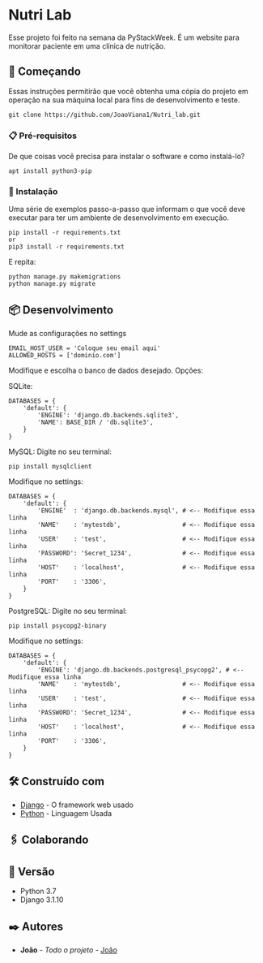 # Nutri Lab

Esse projeto foi feito na semana da PyStackWeek. É um website para monitorar paciente em uma clínica de nutrição.

## 🚀 Começando

Essas instruções permitirão que você obtenha uma cópia do projeto em operação na sua máquina local para fins de desenvolvimento e teste.

```
git clone https://github.com/JoaoViana1/Nutri_lab.git
```

### 📋 Pré-requisitos

De que coisas você precisa para instalar o software e como instalá-lo?

```
apt install python3-pip
```

### 🔧 Instalação

Uma série de exemplos passo-a-passo que informam o que você deve executar para ter um ambiente de desenvolvimento em execução.


```
pip install -r requirements.txt
or
pip3 install -r requirements.txt

```

E repita:

```
python manage.py makemigrations
python manage.py migrate
```


## 📦 Desenvolvimento

Mude as configurações no settings
```
EMAIL_HOST_USER = 'Coloque seu email aqui'
ALLOWED_HOSTS = ['dominio.com']

```

Modifique e escolha o banco de dados desejado. Opções:

SQLite:
```
DATABASES = {
    'default': {
        'ENGINE': 'django.db.backends.sqlite3',
        'NAME': BASE_DIR / 'db.sqlite3',
    }
}
```
MySQL:
Digite no seu terminal:
```
pip install mysqlclient
```
Modifique no settings:
```
DATABASES = {
    'default': {
        'ENGINE'  : 'django.db.backends.mysql', # <-- Modifique essa linha
        'NAME'    : 'mytestdb',                 # <-- Modifique essa linha 
        'USER'    : 'test',                     # <-- Modifique essa linha
        'PASSWORD': 'Secret_1234',              # <-- Modifique essa linha
        'HOST'    : 'localhost',                # <-- Modifique essa linha
        'PORT'    : '3306',
    }
}
```

PostgreSQL:
Digite no seu terminal:
```
pip install psycopg2-binary
```
Modifique no settings:
```
DATABASES = {
    'default': {
        'ENGINE': 'django.db.backends.postgresql_psycopg2', # <-- Modifique essa linha
        'NAME'    : 'mytestdb',                 # <-- Modifique essa linha 
        'USER'    : 'test',                     # <-- Modifique essa linha
        'PASSWORD': 'Secret_1234',              # <-- Modifique essa linha
        'HOST'    : 'localhost',                # <-- Modifique essa linha
        'PORT'    : '3306',
    }
}
```

## 🛠️ Construído com

* [Django](https://docs.djangoproject.com/en/4.0/) - O framework web usado
* [Python](https://docs.python.org/3.7/) - Linguagem Usada

## 🖇️ Colaborando

## 📌 Versão

* Python 3.7
* Django 3.1.10
## ✒️ Autores


* **João** - *Todo o projeto* - [João](https://www.linkedin.com/in/jo%C3%A3o-guilherme-viana-de-medeiros-b903251a3/)




